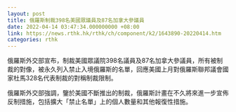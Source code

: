 ```yaml
---
layout: post
title: 俄羅斯制裁398名美國眾議員及87名加拿大參議員
date: 2022-04-14 03:47:34.000000000 +08:00
link: https://news.rthk.hk/rthk/ch/component/k2/1643890-20220414.htm
categories: rthk
---
```


俄羅斯外交部宣布，制裁美國眾議院398名議員及87名加拿大參議員，所有被制裁的對像，被永久列入禁止入境俄羅斯的名單，回應美國上月對俄羅斯聯邦議會國家杜馬328名代表制裁的對稱制裁限制。

俄羅斯外交部強調，鑒於美國不斷推出的制裁，俄羅斯計畫在不久將來進一步宣佈反制措施，包括擴大「禁止名單」上的個人數量和其他報復性措施。
